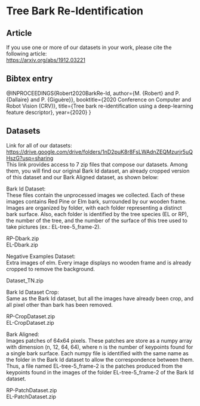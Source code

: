 # Tree Bark Re-Identification

## Article

If you use one or more of our datasets in your work, please cite the following article:</br>
https://arxiv.org/abs/1912.03221

## Bibtex entry
@INPROCEEDINGS{Robert2020BarkRe-Id, 
author={M. {Robert} and P. {Dallaire} and P. {Giguère}}, 
booktitle={2020 Conference on Computer and Robot Vision (CRV)}, 
title={Tree bark re-identification using a deep-learning feature descriptor}, 
year={2020}
}

## Datasets

Link for all of our datasets:</br>
https://drive.google.com/drive/folders/1nD2puK8r8FsLWAdnZEQMzurjr5uQHszG?usp=sharing
</br>
This link provides access to 7 zip files that compose our datasets. Among them, you will find our original Bark Id dataset, an already cropped version of this dataset and our Bark Aligned dataset, as shown below: </br>

Bark Id Dataset:</br>
These files contain the unprocessed images we collected. Each of these images contains Red Pine or Elm bark, surrounded by our wooden frame. Images are organized by folder, with each folder representing a distinct bark surface. Also, each folder is identified by the tree species (EL or RP), the number of the tree, and the number of the surface of this tree used to take pictures (ex.: EL-tree-5_frame-2).</br>

RP-Dbark.zip</br>
EL-Dbark.zip</br>


Negative Examples Dataset:</br>
Extra images of elm. Every image displays no wooden frame and is already cropped to remove the background.</br>

Dataset_TN.zip</br>


Bark Id Dataset Crop:</br>
Same as the Bark Id dataset, but all the images have already been crop, and all pixel other than bark has been removed.</br>

RP-CropDataset.zip</br>
EL-CropDataset.zip</br>


Bark Aligned:</br>
Images patches of 64x64 pixels. These patches are store as a numpy array with dimension (n, 12, 64, 64), where n is the number of keypoints found for a single bark surface. Each numpy file is identified with the same name as the folder in the Bark Id dataset to allow the correspondence between them. Thus, a file named EL-tree-5_frame-2 is the patches produced from the keypoints found in the images of the folder EL-tree-5_frame-2 of the Bark Id dataset.</br>

RP-PatchDataset.zip</br>
EL-PatchDataset.zip</br>

